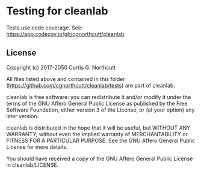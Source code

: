 # Testing for cleanlab

Tests use code coverage. See: https://app.codecov.io/gh/cgnorthcutt/cleanlab

## License

Copyright (c) 2017-2050 Curtis G. Northcutt

All files listed above and contained in this folder (https://github.com/cgnorthcutt/cleanlab/tests) are part of cleanlab.

cleanlab is free software: you can redistribute it and/or modify
it under the terms of the GNU Affero General Public License as published by
the Free Software Foundation, either version 3 of the License, or
(at your option) any later version.

cleanlab is distributed in the hope that it will be useful,
but WITHOUT ANY WARRANTY; without even the implied warranty of
MERCHANTABILITY or FITNESS FOR A PARTICULAR PURPOSE.  See the
GNU Affero General Public License for more details.

You should have received a copy of the GNU Affero General Public License in cleanlab/LICENSE.
